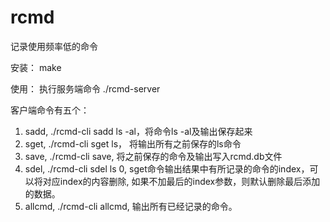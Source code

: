 # rcmd
记录使用频率低的命令

安装： make

使用： 执行服务端命令 ./rcmd-server

客户端命令有五个：

1. sadd, ./rcmd-cli sadd ls -al，将命令ls -al及输出保存起来
2. sget, ./rcmd-cli sget ls， 将输出所有之前保存的ls命令
3. save, ./rcmd-cli save, 将之前保存的命令及输出写入rcmd.db文件
4. sdel, ./rcmd-cli sdel ls 0, sget命令输出结果中有所记录的命令的index，可以将对应index的内容删除, 如果不加最后的index参数，则默认删除最后添加的数据。
5. allcmd, ./rcmd-cli allcmd, 输出所有已经记录的命令。
